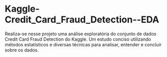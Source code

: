 # Kaggle-Credit_Card_Fraud_Detection--EDA
Realiza-se nesse projeto uma análise exploratória do conjunto de dados  Credit Card Fraud Detection do Kaggle. Um estudo conciso utilizando métodos estatísticos e diversas técnicas para analisar, entender e concluir sobre os dados.
